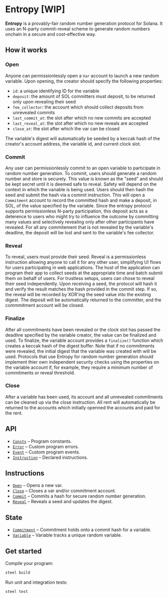 # Entropy [WIP]

**Entropy** is a provably-fair random number generation protocol for Solana. It uses an N-party commit-reveal scheme to generate random numbers onchain in a secure and cost-effective way. 

## How it works

### Open
Anyone can permissionlessly open a `Var` account to launch a new random variable. Upon opening, the creator should specify the following properties:
- `id`: a unique identifying ID for the variable
- `deposit`: the amount of SOL committers must deposit, to be returned only upon revealing their seed
- `fee_collector`: the account which should collect deposits from unrevealed commits
- `last_commit_at`: the slot after which no new commits are accepted
- `last_reveal_at`: the slot after which no new reveals are accepted
- `close_at`: the slot after which the var can be closed

The variable's digest will automatically be seeded by a keccak hash of the creator's account address, the variable id, and current clock slot.

### Commit
Any user can permissionlessly commit to an open variable to participate in random number generation. To commit, users should generate a random number and store is securely. This value is known as the "seed" and should be kept secret until it is deemed safe to reveal. Safety will depend on the context in which the variable is being used. Users should then hash the seed and submit the hash via a commit instruction. This will open a `Commitment` account to record the committed hash and make a deposit, in SOL, of the value specified by the variable. Since the entropy protocol supports permissionless N-party participation, this deposit acts as a deterence to users who might try to influence the outcome by committing many values and selectively revealing only after other participants have revealed. For all any commitement that is not revealed by the variable's deadline, the deposit will be lost and sent to the variable's fee collector.

### Reveal
To reveal, users must provide their seed. Reveal is a permissionless instruction allowing anyone to call it for any other user, simplifying UI flows for users participating in web applications. The host of the application can program their app to collect seeds at the appropriate time and batch submit them on behalf of users. For trustless setups, users can chose to reveal their seed independently. Upon receiving a seed, the protocol will hash it and verify the result matches the hash provided in the commit step. If so, the reveal will be recorded by XOR'ing the seed value into the existing digest. The deposit will be automatically returned to the committer, and the commmitment account will be closed. 

### Finalize
After all commitments have been revealed or the clock slot has passed the deadline specified by the variable creator, the value can be finalized and used. To finalize, the variable account provides a `finalize()` function which creates a keccak hash of the digest buffer. Note that if no commitments were revealed, the initial digest that the variable was created with will be used. Protocols that use Entropy for random number generation should implement thier own independent security checks using the properties on the variable account if, for example, they require a minimum number of commitments or reveal threshold. 

### Close
After a variable has been used, its account and all unrevealed commitments can be cleaned up via the close instruction. All rent will automatically be returned to the accounts which initially openned the accounts and paid for the rent.

        
## API
- [`Consts`](api/src/consts.rs) – Program constants.
- [`Error`](api/src/error.rs) – Custom program errors.
- [`Event`](api/src/event.rs) – Custom program events.
- [`Instruction`](api/src/instruction.rs) – Declared instructions.

## Instructions
- [`Open`](program/src/open.rs) – Opens a new var.
- [`Close`](program/src/close.rs) – Closes a var and/or commitment account.
- [`Commit`](program/src/commit.rs) – Commits a hash for secure random number generation.
- [`Reveal`](program/src/reveal.rs) – Reveals a seed and updates the digest.

## State
- [`Commitment`](api/src/state/commitment.rs) – Commitment holds onto a commit hash for a variable.
- [`Variable`](api/src/state/variable.rs) – Variable tracks a unique random variable.

## Get started

Compile your program:
```sh
steel build
```

Run unit and integration tests:
```sh
steel test
```
